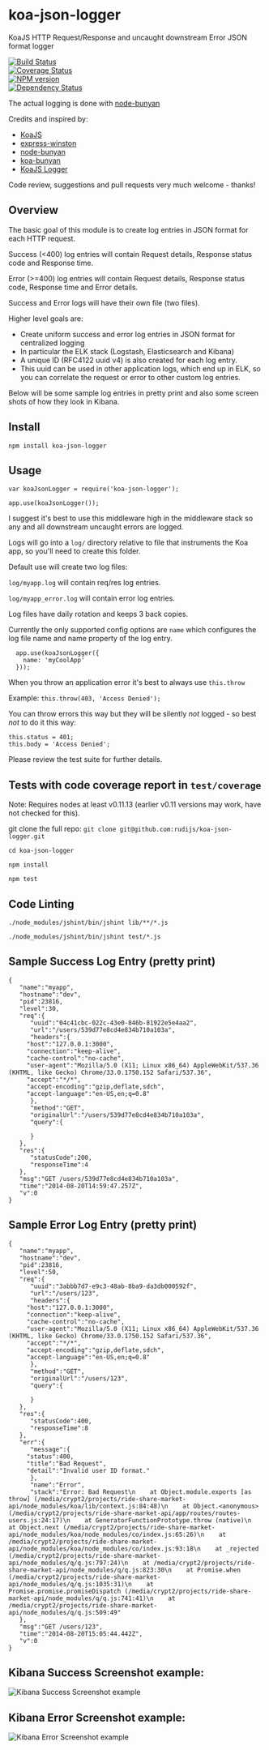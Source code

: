 koa-json-logger
===============

KoaJS HTTP Request/Response and uncaught downstream Error JSON format logger

[![Build Status](https://travis-ci.org/rudijs/koa-json-logger.svg?branch=master)](https://travis-ci.org/rudijs/koa-json-logger)  
[![Coverage Status](https://coveralls.io/repos/rudijs/koa-json-logger/badge.png?branch=master)](https://coveralls.io/r/rudijs/koa-json-logger?branch=master)  
[![NPM version](https://badge.fury.io/js/koa-json-logger.svg)](http://badge.fury.io/js/koa-json-logger)  
[![Dependency Status](https://gemnasium.com/rudijs/koa-json-logger.svg)](https://gemnasium.com/rudijs/koa-json-logger)  

The actual logging is done with [node-bunyan](https://github.com/trentm/node-bunyan)

Credits and inspired by:

* [KoaJS](https://github.com/koajs)
* [express-winston](https://github.com/heapsource/express-winston)
* [node-bunyan](https://github.com/trentm/node-bunyan)
* [koa-bunyan](https://github.com/ivpusic/koa-bunyan)
* [KoaJS Logger](https://github.com/koajs/logger)


Code review, suggestions and pull requests very much welcome - thanks!

## Overview

The basic goal of this module is to create log entries in JSON format for each HTTP request.

Success (<400) log entries will contain Request details, Response status code and Response time.

Error (>=400) log entries will contain Request details, Response status code, Response time and Error details.

Success and Error logs will have their own file (two files).

Higher level goals are:

- Create uniform success and error log entries in JSON format for centralized logging
- In particular the ELK stack (Logstash, Elasticsearch and Kibana)
- A unique ID (RFC4122 uuid v4) is also created for each log entry.
- This uuid can be used in other application logs, which end up in ELK, so you can correlate the request or error to other custom log entries.

Below will be some sample log entries in pretty print and also some screen shots of how they look in Kibana.

## Install

`npm install koa-json-logger`

## Usage

`var koaJsonLogger = require('koa-json-logger');`

`app.use(koaJsonLogger());`

I suggest it's best to use this middleware high in the middleware stack so any and all downstream uncaught errors are logged.

Logs will go into a `log/` directory relative to file that instruments the Koa app, so you'll need to create this folder.
 
Default use will create two log files:

`log/myapp.log` will contain req/res log entries.

`log/myapp_error.log` will contain error log entries.

Log files have daily rotation and keeps 3 back copies.

Currently the only supported config options are `name` which configures the log file name and name property of the log entry.

      app.use(koaJsonLogger({
        name: 'myCoolApp'
      }));

When you throw an application error it's best to always use `this.throw`

Example: `this.throw(403, 'Access Denied');`

You can throw errors this way but they will be silently *not* logged - so best *not* to do it this way:

    this.status = 401;
    this.body = 'Access Denied';

Please review the test suite for further details.

## Tests with code coverage report in `test/coverage`

Note: Requires nodes at least v0.11.13 (earlier v0.11 versions may work, have not checked for this).

git clone the full repo: `git clone git@github.com:rudijs/koa-json-logger.git`

`cd koa-json-logger`

`npm install`

`npm test`


## Code Linting

`./node_modules/jshint/bin/jshint lib/**/*.js`

`./node_modules/jshint/bin/jshint test/*.js`


## Sample Success Log Entry (pretty print)

	{
	   "name":"myapp",
	   "hostname":"dev",
	   "pid":23816,
	   "level":30,
	   "req":{
	      "uuid":"04c41cbc-022c-43e0-846b-81922e5e4aa2",
	      "url":"/users/539d77e8cd4e834b710a103a",
	      "headers":{
		 "host":"127.0.0.1:3000",
		 "connection":"keep-alive",
		 "cache-control":"no-cache",
		 "user-agent":"Mozilla/5.0 (X11; Linux x86_64) AppleWebKit/537.36 (KHTML, like Gecko) Chrome/33.0.1750.152 Safari/537.36",
		 "accept":"*/*",
		 "accept-encoding":"gzip,deflate,sdch",
		 "accept-language":"en-US,en;q=0.8"
	      },
	      "method":"GET",
	      "originalUrl":"/users/539d77e8cd4e834b710a103a",
	      "query":{

	      }
	   },
	   "res":{
	      "statusCode":200,
	      "responseTime":4
	   },
	   "msg":"GET /users/539d77e8cd4e834b710a103a",
	   "time":"2014-08-20T14:59:47.257Z",
	   "v":0
	}

## Sample Error Log Entry (pretty print)

	{
	   "name":"myapp",
	   "hostname":"dev",
	   "pid":23816,
	   "level":50,
	   "req":{
	      "uuid":"3abbb7d7-e9c3-48ab-8ba9-da3db000592f",
	      "url":"/users/123",
	      "headers":{
		 "host":"127.0.0.1:3000",
		 "connection":"keep-alive",
		 "cache-control":"no-cache",
		 "user-agent":"Mozilla/5.0 (X11; Linux x86_64) AppleWebKit/537.36 (KHTML, like Gecko) Chrome/33.0.1750.152 Safari/537.36",
		 "accept":"*/*",
		 "accept-encoding":"gzip,deflate,sdch",
		 "accept-language":"en-US,en;q=0.8"
	      },
	      "method":"GET",
	      "originalUrl":"/users/123",
	      "query":{

	      }
	   },
	   "res":{
	      "statusCode":400,
	      "responseTime":8
	   },
	   "err":{
	      "message":{
		 "status":400,
		 "title":"Bad Request",
		 "detail":"Invalid user ID format."
	      },
	      "name":"Error",
	      "stack":"Error: Bad Request\n    at Object.module.exports [as throw] (/media/crypt2/projects/ride-share-market-api/node_modules/koa/lib/context.js:84:48)\n    at Object.<anonymous> (/media/crypt2/projects/ride-share-market-api/app/routes/routes-users.js:24:17)\n    at GeneratorFunctionPrototype.throw (native)\n    at Object.next (/media/crypt2/projects/ride-share-market-api/node_modules/koa/node_modules/co/index.js:65:26)\n    at /media/crypt2/projects/ride-share-market-api/node_modules/koa/node_modules/co/index.js:93:18\n    at _rejected (/media/crypt2/projects/ride-share-market-api/node_modules/q/q.js:797:24)\n    at /media/crypt2/projects/ride-share-market-api/node_modules/q/q.js:823:30\n    at Promise.when (/media/crypt2/projects/ride-share-market-api/node_modules/q/q.js:1035:31)\n    at Promise.promise.promiseDispatch (/media/crypt2/projects/ride-share-market-api/node_modules/q/q.js:741:41)\n    at /media/crypt2/projects/ride-share-market-api/node_modules/q/q.js:509:49"
	   },
	   "msg":"GET /users/123",
	   "time":"2014-08-20T15:05:44.442Z",
	   "v":0
	}

## Kibana Success Screenshot example:

![Kibana Success Screenshot example](images/kibana_success_log_entry.png)

## Kibana Error Screenshot example:

![Kibana Error Screenshot example](images/kibana_error_log_entry.png)

